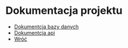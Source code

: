 # Dokumentacja projektu

* [Dokumentcja bazy danych](01_db.md)
* [Dokumentcja api](02_api.md)
* [Wróć](../README)